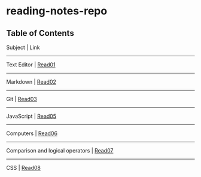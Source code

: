 # reading-notes-repo

## Table of Contents

Subject | Link
--- ---
Text Editor | [Read01](https://sufianhamdan.github.io/reading-notes-repo//Read01)
--- ---
Markdown | [Read02](https://sufianhamdan.github.io/reading-notes-repo//Read02)
--- ---
Git | [Read03](https://sufianhamdan.github.io/reading-notes-repo//Read03)
--- ---
JavaScript | [Read05](https://sufianhamdan.github.io/reading-notes-repo//Read05)
--- ---
Computers | [Read06](https://sufianhamdan.github.io/reading-notes-repo//Read06)
--- ---
Comparison and logical operators | [Read07](https://sufianhamdan.github.io/reading-notes-repo//Read07)
--- ---
CSS | [Read08](https://sufianhamdan.github.io/reading-notes-repo//Read08)

